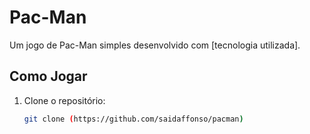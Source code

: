# Pac-Man

Um jogo de Pac-Man simples desenvolvido com [tecnologia utilizada].

## Como Jogar

1. Clone o repositório:
   ```bash
   git clone (https://github.com/saidaffonso/pacman)
